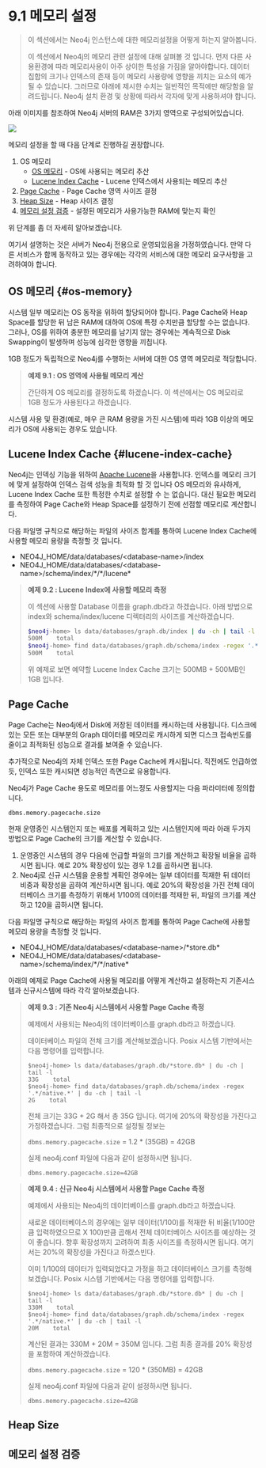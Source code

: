 # 9.1 메모리 설정

> 이 섹션에서는 Neo4j 인스턴스에 대한 메모리설정을 어떻게 하는지 알아봅니다.
>
> 이 섹션에서 Neo4j의 메모리 관련 설정에 대해 살펴볼 것 입니다. 먼저 다른 사용환경에 따라 메모리사용이 아주 상이한 특성을 가짐을 알아야합니다. 데이터 집합의 크기나 인덱스의 존재 등이 메모리 사용량에 영향을 끼치는 요소의 예가 될 수 있습니다. 그러므로 아래에 제시한 수치는 일반적인 목적에만 해당함을 알려드립니다. Neo4j 설치 환경 및 상황에 따라서 각자에 맞게 사용하셔야 합니다.

아래 이미지를 참조하여 Neo4j 서버의 RAM은 3가지 영역으로 구성되어있습니다.

![](https://neo4j.com/docs/operations-manual/3.3/images/neo4j-memory-management.png)

메모리 설정을 할 때 다음 단계로 진행하길 권장합니다.

1. OS 메모리
   * [OS 메모리](#os-memory) - OS에 사용되는 메모리 추산
   * [Lucene Index Cache](#lucene-index-cache) - Lucene 인덱스에서 사용되는 메모리 추산
2. [Page Cache](#page-cache) - Page Cache 영역 사이즈 결정
3. [Heap Size](#heap-size) - Heap 사이즈 결정
4. [메모리 설정 검증](#메모리-설정-검증) - 설정된 메모리가 사용가능한 RAM에 맞는지 확인

위 단계를 좀 더 자세히 알아보겠습니다.

여기서 설명하는 것은 서버가 Neo4j 전용으로 운영되있음을 가정하였습니다. 만약 다른 서비스가 함께 동작하고 있는 경우에는 각각의 서비스에 대한 메모리 요구사항을 고려하여야 합니다.

## OS 메모리 {#os-memory}

시스템 일부 메모리는 OS 동작을 위하여 할당되어야 합니다. Page Cache와 Heap Space를 할당한 뒤 남은 RAM에 대하여 OS에 특정 수치만큼 할당할 수는 없습니다. 그러나, OS를 위하여 충분한 메모리를 남기지 않는 경우에는 계속적으로 Disk Swapping이 발생하며 성능에 심각한 영향을 끼칩니다.

1GB 정도가 독립적으로 Neo4j를 수행하는 서버에 대한 OS 영역 메모리로 적당합니다.

> **예제 9.1 : OS 영역에 사용될 메모리 계산**
>
> 간단하게 OS 메모리를 결정하도록 하겠습니다. 이 섹션에서는 OS 메모리로 1GB 정도가 사용된다고 하겠습니다.

시스템 사용 및 환경\(예로, 매우 큰 RAM 용량을 가진 시스템\)에 따라 1GB 이상의 메모리가 OS에 사용되는 경우도 있습니다.

## Lucene Index Cache {#lucene-index-cache}

Neo4j는 인덱싱 기능을 위하여 [Apache Lucene](https://lucene.apache.org/)을 사용합니다. 인덱스를 메모리 크기에 맞게 설정하여 인덱스 검색 성능을 최적화 할 것 입니다 OS 메모리와 유사하게, Lucene Index Cache 또한 특정한 수치로 설정할 수 는 없습니다. 대신 필요한 메모리를 측정하여 Page Cache와 Heap Space를 설정하기 전에 선점할 메모리로 계산합니다.

다음 파일명 규칙으로 해당하는 파일의 사이즈 합계를 통하여 Lucene Index Cache에 사용할 메모리 용량을 측정할 것 입니다.

* NEO4J\_HOME/data/databases/&lt;database-name&gt;/index
* NEO4J\_HOME/data/databases/&lt;database-name&gt;/schema/index/\*/\*/lucene\*

> **예제 9.2 : Lucene Index에 사용할 메모리 측정**
>
> 이 섹션에 사용할 Database 이름을 graph.db라고 하겠습니다. 아래 방법으로 index와 schema/index/lucene 디렉터리의 사이즈를 계산하겠습니다.
>
> ```bash
> $neo4j-home> ls data/databases/graph.db/index | du -ch | tail -l
> 500M    total
> $neo4j-home> find data/databases/graph.db/schema/index -regex '.*/lucene.*' | du -ch | tail -l
> 500M    total
> ```
>
> 위 예제로 보면 예약할 Lucene Index Cache 크기는 500MB + 500MB인 1GB 입니다.

## Page Cache

Page Cache는 Neo4j에서 Disk에 저장된 데이터를 캐시하는데 사용됩니다. 디스크에 있는 모든 또는 대부분의 Graph 데이터를 메모리로 캐시하게 되면 디스크 접속빈도를 줄이고 최적화된 성능으로 결과를 보여줄 수 있습니다.

추가적으로 Neo4j의 자체 인덱스 또한 Page Cache에 캐시됩니다. 직전에도 언급하였듯, 인덱스 또한 캐시되면 성능적인 측면으로 유용합니다.

Neo4j가 Page Cache 용도로 메모리를 어느정도 사용할지는 다음 파라미터에 정의합니다.

`dbms.memory.pagecache.size`

현재 운영중인 시스템인지 또는 배포를 계획하고 있는 시스템인지에 따라 아래 두가지 방법으로 Page Cache의 크기를 계산할 수 있습니다.

1. 운영중인 시스템의 경우 다음에 언급할 파일의 크기를 계산하고 확장될 비율을 곱하시면 됩니다. 예로 20% 확장성이 있는 경우 1.2를 곱하시면 됩니다.
2. Neo4j로 신규 시스템을 운용할 계획인 경우에는 일부 데이터를 적재한 뒤 데이터 비중과 확장성을 곱하여 계산하시면 됩니다. 예로 20%의 확장성을 가진 전체 데이터베이스 크기를 측정하기 위해서 1/100의 데이터를 적재한 뒤, 파일의 크기를 계산하고 120을 곱하시면 됩니다.

다음 파일명 규칙으로 해당하는 파일의 사이즈 합계를 통하여 Page Cache에 사용할 메모리 용량을 측정할 것 입니다.

* NEO4J\_HOME/data/databases/&lt;database-name&gt;/\*store.db\*
* NEO4J\_HOME/data/databases/&lt;database-name&gt;/schema/index/\*/\*/native\*

아래의 예제로 Page Cache에 사용될 메모리를 어떻게 계산하고 설정하는지 기존시스템과 신규시스템에 따라 각각 알아보겠습니다.

> **예제 9.3 : 기존 Neo4j 시스템에서 사용할 Page Cache 측정**
>
> 예제에서 사용되는 Neo4j의 데이터베이스를 graph.db라고 하겠습니다.
>
> 데이터베이스 파일의 전체 크기를 계산해보겠습니다. Posix 시스템 기반에서는 다음 명령어를 입력합니다.
>
> ```
> $neo4j-home> ls data/databases/graph.db/*store.db* | du -ch | tail -l
> 33G    total
> $neo4j-home> find data/databases/graph.db/schema/index -regex '.*/native.*' | du -ch | tail -l
> 2G    total
> ```
>
> 전체 크기는 33G + 2G 해서 총 35G 입니다. 여기에 20%의 확장성을 가진다고 가정하겠습니다. 그럼 최종적으로 설정될 정보는
>
> `dbms.memory.pagecache.size` = 1.2 \* \(35GB\) = 42GB
>
> 실제 neo4j.conf 파일에 다음과 같이 설정하시면 됩니다.
>
> ```
> dbms.memory.pagecache.size=42GB
> ```

> **예제 9.4 : 신규 Neo4j 시스템에서 사용할 Page Cache 측정**
>
> 예제에서 사용되는 Neo4j의 데이터베이스를 graph.db라고 하겠습니다.
>
> 새로운 데이터베이스의 경우에는 일부 데이터\(1/100\)를 적재한 뒤 비율\(1/100만큼 입력하였으므로 X 100\)만큼 곱해서 전체 데이터베이스 사이즈를 예상하는 것이 좋습니다. 향후 확장성까지 고려하여 최종 사이즈를 측정하시면 됩니다. 여기서는 20%의 확장성을 가진다고 하겠스빈다.
>
> 이미 1/100의 데이터가 입력되었다고 가정을 하고 데이터베이스 크기를 측정해보겠습니다. Posix 시스템 기반에서는 다음 명령어를 입력합니다.
>
> ```
> $neo4j-home> ls data/databases/graph.db/*store.db* | du -ch | tail -l
> 330M    total
> $neo4j-home> find data/databases/graph.db/schema/index -regex '.*/native.*' | du -ch | tail -l
> 20M    total
> ```
>
> 계산된 결과는 330M + 20M = 350M 입니다. 그럼 최종 결과를 20% 확장성을 포함하여 계산하겠습니다.
>
> `dbms.memory.pagecache.size` = 120 \* \(350MB\) = 42GB
>
> 실제 neo4j.conf 파일에 다음과 같이 설정하시면 됩니다.
>
> ```
> dbms.memory.pagecache.size=42GB
> ```

## Heap Size

## 메모리 설정 검증




